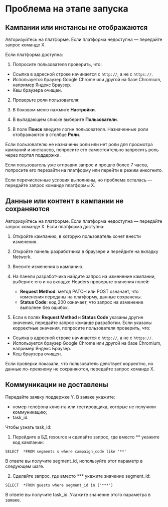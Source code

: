 # Проблема на этапе запуска

## Кампании или инстансы не отображаются
Авторизуйтесь на платформе. 
Если платформа недоступна — передайте запрос команде Х.

Если платформа доступна:

1. Попросите пользователя проверить, что:

  -  Ссылка в адресной строке начинается с `http://`, а не с `https://`.
  -  Используется браузер Google Chrome или другой на базе Chromium, например Яндекс Браузер.
  -  Кеш браузера очищен.

2. Проверьте роли пользователя:

  1. В боковом меню  нажмите **Настройки**.
  2. В выпадающем списке выберите **Пользователи**.
  3. В поле **Поиск** введите логин пользователя. Назначенные роли отображаются в столбце **Роли**.

Если пользователю не назначены роли или нет роли для просмотра кампаний и инстансов, попросите его самостоятельно запросить роль через портал поддержки.

Если пользователь уже отправил запрос и прошло более 7 часов, попросите его перезайти на платформу или перейти в режим инкогнито.

Если перечисленные условия выполнены, но проблема осталась — передайте запрос команде платформы Х.

## Данные или контент в кампании не сохраняются
Авторизуйтесь на платформе. Если платформа недоступна — передайте запрос команде Х.
Если платформа доступна:

1. Откройте кампанию, в которую пользователь хочет внести изменения.
2. Откройте панель разработчика в браузере и перейдите на вкладку Network.
3. Внесите изменения в кампанию.
4. На панели разработчика найдите запрос на изменение кампании, выберите его и на вкладке Headers проверьте значения полей:

   * **Request Method**: метод PATCH или POST означает, что изменения переданы на платформу, данные сохранены.
   * **Status Code**: код 200 означает, что запрос на изменение выполнен без ошибок.

5. Если в полях **Request Method** и **Status Code** указаны другие значения, передайте запрос команде разработки. Если указаны корректные значения, попросите пользователя проверить, что:

  -  Ссылка в адресной строке начинается с `http://`, а не с `https://`.
  -  Используется браузер Google Chrome или другой на базе Chromium, например Яндекс Браузер.
  -  Кеш браузера очищен.

Если проверки показали, что пользователь действует корректно, но данные по-прежнему не сохраняются, передайте запрос команде Х.

## Коммуникации не доставлены 
Передайте заявку поддержке Y. В заявке укажите:

- номер телефона клиента или тестировщика, которые не получили коммуникацию;
- task_id.

Чтобы узнать task_id:

1. Перейдите в БД resource и сделайте запрос, где вместо \*\* укажите код кампании:

`SELECT  *FROM segments s where campaign_code like '**'`

В ответе вы получите segment_id, используйте этот параметр в следующем шаге.

2. Сделайте запрос, где вместо \*\*\* укажите значение segment_id:

`SELECT  *FROM guests where segment_id in ('***')`

В ответе вы получите task_id. Укажите значение этого параметра в заявке.